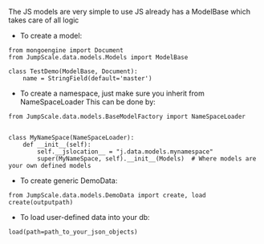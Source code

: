 The JS models are very simple to use
JS already has a ModelBase which takes care of all logic

* To create a model:
```
from mongoengine import Document
from JumpScale.data.models.Models import ModelBase

class TestDemo(ModelBase, Document):
    name = StringField(default='master')
```

* To create a namespace, just make sure you inherit from NameSpaceLoader
This can be done by:
```
from JumpScale.data.models.BaseModelFactory import NameSpaceLoader


class MyNameSpace(NameSpaceLoader):
    def __init__(self):
        self.__jslocation__ = "j.data.models.mynamespace"
        super(MyNameSpace, self).__init__(Models)  # Where models are your own defined models
```

* To create generic DemoData:
```
from JumpScale.data.models.DemoData import create, load
create(outputpath)
```

* To load user-defined data into your db:
```
load(path=path_to_your_json_objects)
```

